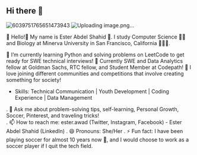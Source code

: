 ## Hi there 👋
![6039751765651473943](https://github.com/user-attachments/assets/a9a30174-16f8-4e53-97d3-d2b73408e0df) 
![Uploading image.png…]()


🔭 Hello!👋 My name is Ester Abdel Shahid 🦋. I study Computer Science 👩‍💻 and Biology at Minerva University in San Francisco, California 🐝🌁🌉. 

🌱 I’m currently learning Python and solving problems on LeetCode to get ready for SWE technical interviews!
🐌 Currently SWE and Data Analytics fellow at Goldman Sachs, RTC fellow, and Student Member at Codepath!
👯 I love joining different communities and competitions that involve creating something for society!

- Skills:
Technical Communication | Youth Development | Coding Experience | Data Management

. 💬 Ask me about problem-solving tips, self-learning, Personal Growth, Soccer, Pinterest, and traveling tricks!  
. 📫 How to reach me: ester.awad (Twitter, Instagram, Facebook) - Ester Abdel Shahid (LinkedIn)
        . 😄 Pronouns: She/Her
        . ⚡ Fun fact: I have been playing soccer for almost 10 years now 🐞, and I would choose to work as a soccer player if I quit the tech field. 

<!--
**Ester0Awad/Ester0Awad** is a ✨ _special_ ✨ repository because its `README.md` (this file) appears on your GitHub profile.

-->
